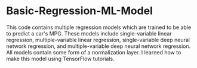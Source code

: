 # Basic-Regression-ML-Model
This code contains multiple regression models which are trained to be able to predict a car's MPG. These models include single-variable linear regression, multiple-variable linear regression, single-variable deep neural network regression, and multiple-variable deep neural network regression.  All models contain some form of a normalization layer. I learned how to make this model using TensorFlow tutorials.
